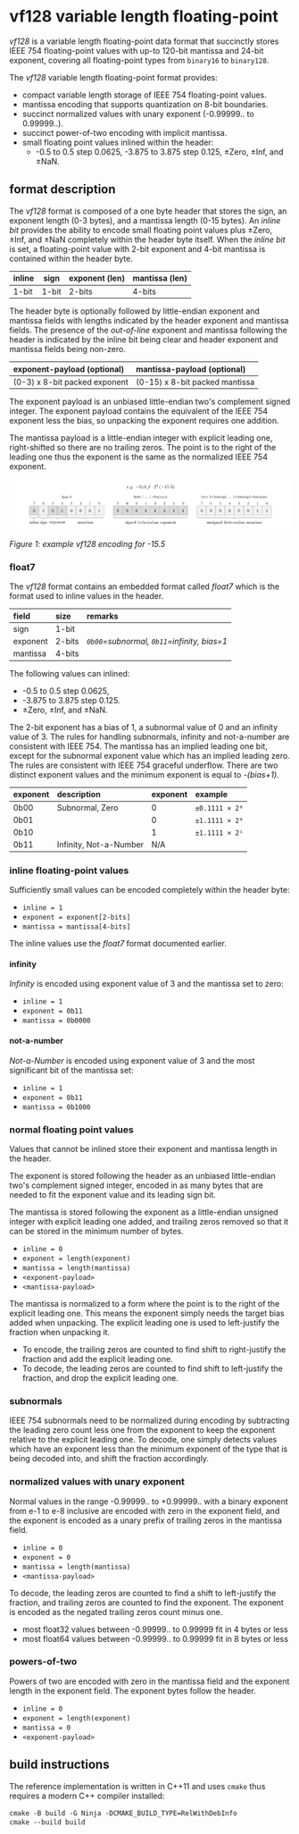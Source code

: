 # vf128 variable length floating-point

_vf128_ is a variable length floating-point data format that succinctly
stores IEEE 754 floating-point values with up-to 120-bit mantissa and 24-bit
exponent, covering all floating-point types from `binary16` to `binary128`.

The _vf128_ variable length floating-point format provides:

- compact variable length storage of IEEE 754 floating-point values.
- mantissa encoding that supports quantization on 8-bit boundaries.
- succinct normalized values with unary exponent (-0.99999.. to 0.99999..).
- succinct power-of-two encoding with implicit mantissa.
- small floating point values inlined within the header:
  - -0.5 to 0.5 step 0.0625, -3.875 to 3.875 step 0.125,
    ±Zero, ±Inf, and ±NaN.

## format description

The _vf128_ format is composed of a one byte header that stores the sign,
an exponent length (0-3 bytes), and a mantissa length (0-15 bytes). An
_inline bit_ provides the ability to encode small floating point values
plus ±Zero, ±Inf, and ±NaN completely within the header byte itself.
When the _inline bit_ is set, a floating-point value with 2-bit exponent
and 4-bit mantissa is contained within the header byte.

| inline | sign   | exponent (len)  | mantissa (len)                  |
|--------|--------|-----------------|---------------------------------|
| 1-bit  | 1-bit  | 2-bits          | 4-bits                          |

The header byte is optionally followed by little-endian exponent and
mantissa fields with lengths indicated by the header exponent and mantissa
fields. The presence of the _out-of-line_ exponent and mantissa following
the header is indicated by the inline bit being clear and header exponent
and mantissa fields being non-zero.

| exponent-payload (optional)      | mantissa-payload (optional)      |
|:---------------------------------|:---------------------------------|
| (0-3) x 8-bit packed exponent    | (0-15) x 8-bit packed mantissa   |

The exponent payload is an unbiased little-endian two's complement signed
integer. The exponent payload contains the equivalent of the IEEE 754
exponent less the bias, so unpacking the exponent requires one addition.

The mantissa payload is a little-endian integer with explicit leading
one, right-shifted so there are no trailing zeros. The point is to the
right of the leading one thus the exponent is the same as the normalized
IEEE 754 exponent.

![example vf128 encoding for -15.5](doc/vf128-example-1.svg)

_Figure 1: example vf128 encoding for -15.5_

### float7

The _vf128_ format contains an embedded format called _float7_ which
is the format used to inline values in the header.

| field    | size   | remarks                                         |
|:---------|:-------|:------------------------------------------------|
| sign     | 1-bit  |                                                 |
| exponent | 2-bits | _`0b00`=subnormal, `0b11`=infinity, bias=1_     |
| mantissa | 4-bits |                                                 |

The following values can inlined:
- -0.5 to 0.5 step 0.0625,
- -3.875 to 3.875 step 0.125.
- ±Zero, ±Inf, and ±NaN.

The 2-bit exponent has a bias of 1, a subnormal value of 0 and an infinity
value of 3. The rules for handling subnormals, infinity and not-a-number
are consistent with IEEE 754. The mantissa has an implied leading one bit,
except for the subnormal exponent value which has an implied leading zero.
The rules are consistent with IEEE 754 graceful underflow. There are two
distinct exponent values and the minimum exponent is equal to _-(bias+1)_.

| exponent | description              | exponent   | example          |
|:---------|:-------------------------|:-----------|:-----------------|
| 0b00     | Subnormal, Zero          | 0          | `±0.1111 × 2⁰`   |
| 0b01     |                          | 0          | `±1.1111 × 2⁰`   |
| 0b10     |                          | 1          | `±1.1111 × 2ⁱ`   |
| 0b11     | Infinity, Not-a-Number   | N/A        |                  |

### inline floating-point values

Sufficiently small values can be encoded completely within the header byte:
- `inline = 1`
- `exponent = exponent[2-bits]`
- `mantissa = mantissa[4-bits]`

The inline values use the _float7_ format documented earlier.

#### infinity

_Infinity_ is encoded using exponent value of 3 and the mantissa set to zero:
- `inline = 1`
- `exponent = 0b11`
- `mantissa = 0b0000`

#### not-a-number

_Not-a-Number_ is encoded using exponent value of 3 and the most significant
bit of the mantissa set:
- `inline = 1`
- `exponent = 0b11`
- `mantissa = 0b1000`

### normal floating point values

Values that cannot be inlined store their exponent and mantissa length in
the header.

The exponent is stored following the header as an unbiased little-endian
two's complement signed integer, encoded in as many bytes that are needed
to fit the exponent value and its leading sign bit.

The mantissa is stored following the exponent as a little-endian unsigned
integer with explicit leading one added, and trailing zeros removed so that
it can be stored in the minimum number of bytes.

- `inline = 0`
- `exponent = length(exponent)`
- `mantissa = length(mantissa)`
- `<exponent-payload>`
- `<mantissa-payload>`

The mantissa is normalized to a form where the point is to the right of the
explicit leading one. This means the exponent simply needs the target bias
added when unpacking. The explicit leading one is used to left-justify
the fraction when unpacking it.

- To encode, the trailing zeros are counted to find shift to right-justify
  the fraction and add the explicit leading one.
- To decode, the leading zeros are counted to find shift to left-justify
  the fraction, and drop the explicit leading one.

### subnormals

IEEE 754 subnormals need to be normalized during encoding by subtracting the
leading zero count less one from the exponent to keep the exponent relative
to the explicit leading one. To decode, one simply detects values which have
an exponent less than the minimum exponent of the type that is being decoded
into, and shift the fraction accordingly.

### normalized values with unary exponent

Normal values in the range -0.99999.. to +0.99999.. with a binary exponent
from e-1 to e-8 inclusive are encoded with zero in the exponent field, and the
exponent is encoded as a unary prefix of trailing zeros in the mantissa field.

- `inline = 0`
- `exponent = 0`
- `mantissa = length(mantissa)`
- `<mantissa-payload>`

To decode, the leading zeros are counted to find a shift to left-justify
the fraction, and trailing zeros are counted to find the exponent. The
exponent is encoded as the negated trailing zeros count minus one.

- most float32 values between -0.99999.. to 0.99999 fit in 4 bytes or less
- most float64 values between -0.99999.. to 0.99999 fit in 8 bytes or less

### powers-of-two

Powers of two are encoded with zero in the mantissa field and the exponent
length in the exponent field. The exponent bytes follow the header.

- `inline = 0`
- `exponent = length(exponent)`
- `mantissa = 0`
- `<exponent-payload>`

## build instructions

The reference implementation is written in C++11 and uses `cmake` thus
requires a modern C++ compiler installed:

```
cmake -B build -G Ninja -DCMAKE_BUILD_TYPE=RelWithDebInfo
cmake --build build
```
